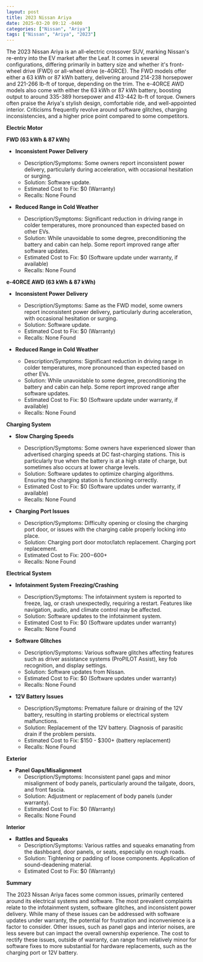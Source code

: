 ```yaml
---
layout: post
title: 2023 Nissan Ariya
date: 2025-03-20 09:12 -0400
categories: ["Nissan", "Ariya"]
tags: ["Nissan", "Ariya", "2023"]
---
```

The 2023 Nissan Ariya is an all-electric crossover SUV, marking Nissan's re-entry into the EV market after the Leaf. It comes in several configurations, differing primarily in battery size and whether it's front-wheel drive (FWD) or all-wheel drive (e-4ORCE). The FWD models offer either a 63 kWh or 87 kWh battery, delivering around 214-238 horsepower and 221-266 lb-ft of torque, depending on the trim. The e-4ORCE AWD models also come with either the 63 kWh or 87 kWh battery, boosting output to around 335-389 horsepower and 413-442 lb-ft of torque. Owners often praise the Ariya's stylish design, comfortable ride, and well-appointed interior. Criticisms frequently revolve around software glitches, charging inconsistencies, and a higher price point compared to some competitors.

**Electric Motor**

**FWD (63 kWh & 87 kWh)**
* **Inconsistent Power Delivery**
    * Description/Symptoms: Some owners report inconsistent power delivery, particularly during acceleration, with occasional hesitation or surging.
    * Solution: Software update.
    * Estimated Cost to Fix: $0 (Warranty)
    * Recalls: None Found

* **Reduced Range in Cold Weather**
    * Description/Symptoms: Significant reduction in driving range in colder temperatures, more pronounced than expected based on other EVs.
    * Solution: While unavoidable to some degree, preconditioning the battery and cabin can help. Some report improved range after software updates.
    * Estimated Cost to Fix: $0 (Software update under warranty, if available)
    * Recalls: None Found

**e-4ORCE AWD (63 kWh & 87 kWh)**
* **Inconsistent Power Delivery**
    * Description/Symptoms: Same as the FWD model, some owners report inconsistent power delivery, particularly during acceleration, with occasional hesitation or surging.
    * Solution: Software update.
    * Estimated Cost to Fix: $0 (Warranty)
    * Recalls: None Found

* **Reduced Range in Cold Weather**
    * Description/Symptoms: Significant reduction in driving range in colder temperatures, more pronounced than expected based on other EVs.
    * Solution: While unavoidable to some degree, preconditioning the battery and cabin can help. Some report improved range after software updates.
    * Estimated Cost to Fix: $0 (Software update under warranty, if available)
    * Recalls: None Found

**Charging System**

* **Slow Charging Speeds**
    * Description/Symptoms: Some owners have experienced slower than advertised charging speeds at DC fast-charging stations. This is particularly true when the battery is at a high state of charge, but sometimes also occurs at lower charge levels.
    * Solution: Software updates to optimize charging algorithms. Ensuring the charging station is functioning correctly.
    * Estimated Cost to Fix: $0 (Software updates under warranty, if available)
    * Recalls: None Found

* **Charging Port Issues**
    * Description/Symptoms: Difficulty opening or closing the charging port door, or issues with the charging cable properly locking into place.
    * Solution: Charging port door motor/latch replacement. Charging port replacement.
    * Estimated Cost to Fix: $200-$600+
    * Recalls: None Found

**Electrical System**

* **Infotainment System Freezing/Crashing**
    * Description/Symptoms: The infotainment system is reported to freeze, lag, or crash unexpectedly, requiring a restart. Features like navigation, audio, and climate control may be affected.
    * Solution: Software updates to the infotainment system.
    * Estimated Cost to Fix: $0 (Software updates under warranty)
    * Recalls: None Found

* **Software Glitches**
    * Description/Symptoms: Various software glitches affecting features such as driver assistance systems (ProPILOT Assist), key fob recognition, and display settings.
    * Solution: Software updates from Nissan.
    * Estimated Cost to Fix: $0 (Software updates under warranty)
    * Recalls: None Found

* **12V Battery Issues**
    * Description/Symptoms: Premature failure or draining of the 12V battery, resulting in starting problems or electrical system malfunctions.
    * Solution: Replacement of the 12V battery. Diagnosis of parasitic drain if the problem persists.
    * Estimated Cost to Fix: $150 - $300+ (battery replacement)
    * Recalls: None Found

**Exterior**

* **Panel Gaps/Misalignment**
    * Description/Symptoms: Inconsistent panel gaps and minor misalignment of body panels, particularly around the tailgate, doors, and front fascia.
    * Solution: Adjustment or replacement of body panels (under warranty).
    * Estimated Cost to Fix: $0 (Warranty)
    * Recalls: None Found

**Interior**

* **Rattles and Squeaks**
    * Description/Symptoms: Various rattles and squeaks emanating from the dashboard, door panels, or seats, especially on rough roads.
    * Solution: Tightening or padding of loose components. Application of sound-deadening material.
    * Estimated Cost to Fix: $0 (Warranty)

**Summary**

The 2023 Nissan Ariya faces some common issues, primarily centered around its electrical systems and software. The most prevalent complaints relate to the infotainment system, software glitches, and inconsistent power delivery. While many of these issues can be addressed with software updates under warranty, the potential for frustration and inconvenience is a factor to consider. Other issues, such as panel gaps and interior noises, are less severe but can impact the overall ownership experience. The cost to rectify these issues, outside of warranty, can range from relatively minor for software fixes to more substantial for hardware replacements, such as the charging port or 12V battery.


